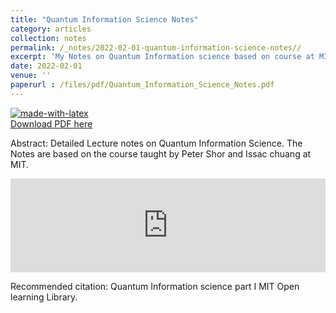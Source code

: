 ```yaml
---
title: "Quantum Information Science Notes"
category: articles
collection: notes
permalink: /_notes/2022-02-01-quantum-information-science-notes// 
excerpt: 'My Notes on Quantum Information science based on course at MIT Open learning Library'
date: 2022-02-01
venue: ''
paperurl : /files/pdf/Quantum_Information_Science_Notes.pdf 
---
```

[![made-with-latex](https://img.shields.io/badge/Made%20with-LaTeX-1f425f.svg)](https://www.latex-project.org/)  
<a href='https://www.dropbox.com/s/v73a5pxr52kb65j/Quantum_Information_Science_Notes%20%281%29.pdf?dl=0'>Download PDF here</a>


Abstract: Detailed Lecture notes on Quantum Information Science. The Notes are based on the course taught by Peter Shor and Issac chuang at MIT.  

<embed src="https://sandeshkatakam.github.io/files/pdf/Quantum_Information_Science_Notes.pdf" type="application/pdf" width="100%" />  


 Recommended citation: Quantum Information science part I MIT Open learning Library.
